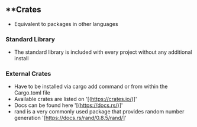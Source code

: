 ## \*\*Crates

- Equivalent to packages in other languages

### Standard Library

- The standard library is included with every project without any additional install

### External Crates

- Have to be installed via cargo add command or from within the Cargo.toml file
- Available crates are listed on '[(https://crates.io/)]'
- Docs can be found here '[(https://docs.rs/)]'
- rand is a very commonly used package that provides random number generation '[https://docs.rs/rand/0.8.5/rand/]'
